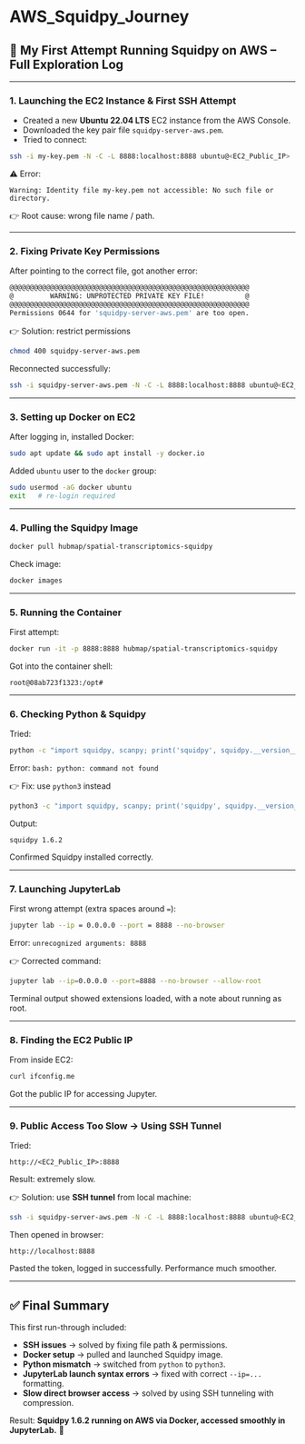# AWS_Squidpy_Journey

## 🚀 My First Attempt Running Squidpy on AWS – Full Exploration Log  

---

### 1. Launching the EC2 Instance & First SSH Attempt  
- Created a new **Ubuntu 22.04 LTS** EC2 instance from the AWS Console.  
- Downloaded the key pair file `squidpy-server-aws.pem`.  
- Tried to connect:  

```bash
ssh -i my-key.pem -N -C -L 8888:localhost:8888 ubuntu@<EC2_Public_IP>
```

⚠️ Error:  
```
Warning: Identity file my-key.pem not accessible: No such file or directory.
```
👉 Root cause: wrong file name / path.  

---

### 2. Fixing Private Key Permissions  
After pointing to the correct file, got another error:  

```bash
@@@@@@@@@@@@@@@@@@@@@@@@@@@@@@@@@@@@@@@@@@@@@@@@@@@@@@@@@@@
@         WARNING: UNPROTECTED PRIVATE KEY FILE!          @
@@@@@@@@@@@@@@@@@@@@@@@@@@@@@@@@@@@@@@@@@@@@@@@@@@@@@@@@@@@
Permissions 0644 for 'squidpy-server-aws.pem' are too open.
```

👉 Solution: restrict permissions  
```bash
chmod 400 squidpy-server-aws.pem
```

Reconnected successfully:  
```bash
ssh -i squidpy-server-aws.pem -N -C -L 8888:localhost:8888 ubuntu@<EC2_Public_IP>
```

---

### 3. Setting up Docker on EC2  
After logging in, installed Docker:  
```bash
sudo apt update && sudo apt install -y docker.io
```

Added `ubuntu` user to the `docker` group:  
```bash
sudo usermod -aG docker ubuntu
exit   # re-login required
```

---

### 4. Pulling the Squidpy Image  
```bash
docker pull hubmap/spatial-transcriptomics-squidpy
```

Check image:  
```bash
docker images
```

---

### 5. Running the Container  
First attempt:  
```bash
docker run -it -p 8888:8888 hubmap/spatial-transcriptomics-squidpy
```

Got into the container shell:  
```
root@08ab723f1323:/opt#
```

---

### 6. Checking Python & Squidpy  
Tried:  
```bash
python -c "import squidpy, scanpy; print('squidpy', squidpy.__version__)"
```
Error: `bash: python: command not found`

👉 Fix: use `python3` instead  
```bash
python3 -c "import squidpy, scanpy; print('squidpy', squidpy.__version__)"
```

Output:  
```
squidpy 1.6.2
```

Confirmed Squidpy installed correctly.  

---

### 7. Launching JupyterLab  
First wrong attempt (extra spaces around `=`):  
```bash
jupyter lab --ip = 0.0.0.0 --port = 8888 --no-browser
```
Error: `unrecognized arguments: 8888`

👉 Corrected command:  
```bash
jupyter lab --ip=0.0.0.0 --port=8888 --no-browser --allow-root
```

Terminal output showed extensions loaded, with a note about running as root.  

---

### 8. Finding the EC2 Public IP  
From inside EC2:  
```bash
curl ifconfig.me
```

Got the public IP for accessing Jupyter.  

---

### 9. Public Access Too Slow → Using SSH Tunnel  
Tried:  
```
http://<EC2_Public_IP>:8888
```
Result: extremely slow.  

👉 Solution: use **SSH tunnel** from local machine:  
```bash
ssh -i squidpy-server-aws.pem -N -C -L 8888:localhost:8888 ubuntu@<EC2_Public_IP>
```

Then opened in browser:  
```
http://localhost:8888
```

Pasted the token, logged in successfully. Performance much smoother.  

---

## ✅ Final Summary
This first run-through included:  
- **SSH issues** → solved by fixing file path & permissions.  
- **Docker setup** → pulled and launched Squidpy image.  
- **Python mismatch** → switched from `python` to `python3`.  
- **JupyterLab launch syntax errors** → fixed with correct `--ip=...` formatting.  
- **Slow direct browser access** → solved by using SSH tunneling with compression.  

Result: **Squidpy 1.6.2 running on AWS via Docker, accessed smoothly in JupyterLab.** 🎉  
